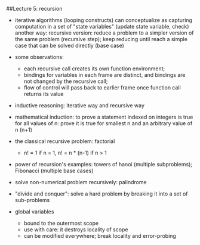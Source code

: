 ##Lecture 5: recursion
* iterative algorithms (looping constructs) can conceptualize as capturing computation in a set of "state variables" (update state variable, check)
another way: recursive version: reduce a problem to a simpler version of the same problem (recursive step); keep reducing until reach a simple case that can be solved directly (base case)
* some observations: 
	* each recursive call creates its own function environment; 
	* bindings for variables in each frame are distinct, and bindings are not changed by the recursive call; 
	* flow of control will pass back to earlier frame once function call returns its value
	
* inductive reasoning: iterative way and recursive way
* mathematical induction: to prove a statement indexed on integers is true for all values of n: prove it is true for smallest n and an arbitrary value of n (n+1)
* the classical recursive problem: factorial
	* n! = 1 if n = 1, n! = n * (n-1) if n > 1
	
* power of recursion's examples: towers of hanoi (multiple subproblems); Fibonacci (multiple base cases)
* solve non-numerical problem recursively: palindrome
* "divide and conquer": solve a hard problem by breaking it into a set of sub-problems

* global variables
	* bound to the outermost scope
	* use with care: it destroys locality of scope
	* can be modified everywhere; break locality and error-probing
	
